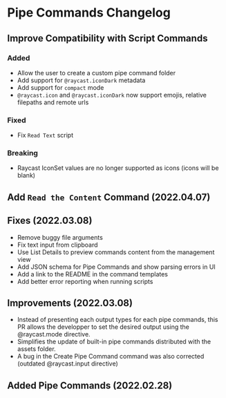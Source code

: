 # Pipe Commands Changelog

## Improve Compatibility with Script Commands

### Added

- Allow the user to create a custom pipe command folder
- Add support for `@raycast.iconDark` metadata
- Add support for `compact` mode
- `@raycast.icon` and `@raycast.iconDark` now support emojis, relative filepaths and remote urls

### Fixed

- Fix `Read Text` script

### Breaking

- Raycast IconSet values are no longer supported as icons (icons will be blank)

## Add `Read the Content` Command (2022.04.07)

## Fixes (2022.03.08)

- Remove buggy file arguments
- Fix text input from clipboard
- Use List Details to preview commands content from the management view
- Add JSON schema for Pipe Commands and show parsing errors in UI
- Add a link to the README in the command templates
- Add better error reporting when running scripts

## Improvements (2022.03.08)

- Instead of presenting each output types for each pipe commands, this PR allows the developper to set the desired output using the @raycast.mode directive.
- Simplifies the update of built-in pipe commands distributed with the assets folder.
- A bug in the Create Pipe Command command was also corrected (outdated @raycast.input directive)

## Added Pipe Commands (2022.02.28)
